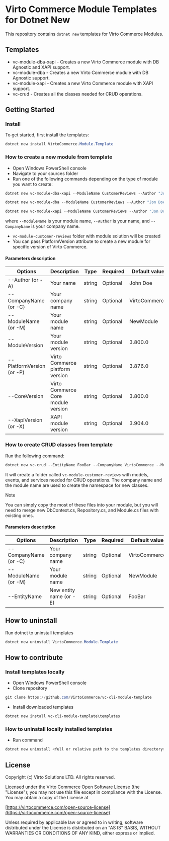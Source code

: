 # Virto Commerce Module Templates for Dotnet New

This repository contains `dotnet new` templates for Virto Commerce Modules.

## Templates
* vc-module-dba-xapi - Creates a new Virto Commerce module with DB Agnostic and XAPI support.
* vc-module-dba - Creates a new Virto Commerce module with DB Agnostic support.
* vc-module-xapi - Creates a new Virto Commerce module with XAPI support.
* vc-crud - Creates all the classes needed for CRUD operations.

## Getting Started

### Install

To get started, first install the templates:

```powershell
dotnet new install VirtoCommerce.Module.Template
```

### How to create a new module from template

* Open Windows PowerShell console
* Navigate to your sources folder
* Run one of the following commands depending on the type of module you want to create:

```powershell
dotnet new vc-module-dba-xapi --ModuleName CustomerReviews --Author "Jon Doe" --CompanyName VirtoCommerce
```

```powershell
dotnet new vc-module-dba --ModuleName CustomerReviews --Author "Jon Doe" --CompanyName VirtoCommerce
```

```powershell
dotnet new vc-module-xapi --ModuleName CustomerReviews --Author "Jon Doe" --CompanyName VirtoCommerce
```

where `--ModuleName` is your module name, `--Author` is your name, and `--CompanyName` is your company name.

* `vc-module-customer-reviews` folder with module solution will be created
* You can pass PlatformVersion attribute to create a new module for specific version of Virto Commerce.

#### Parameters description

| Options | Description | Type | Required | Default value |
|--------|-------------|------|----------|---------------|
| --Author (or -A) | Your name | string | Optional| John Doe |
| --CompanyName (or -C) | Your company name| string | Optional | VirtoCommerce |
| --ModuleName (or -M) | Your module name | string | Optional | NewModule |
| --ModuleVersion | Your module version | string | Optional | 3.800.0 |
| --PlatformVersion (or -P) | Virto Commerce platform version | string | Optional | 3.876.0 |
| --CoreVersion | Virto Commerce Core module version | string | Optional | 3.800.0 |
| --XapiVersion (or -X) | XAPI module version | string | Optional | 3.904.0 |

### How to create CRUD classes from template

Run the following command:

```powershell
dotnet new vc-crud --EntityName FooBar --CompanyName VirtoCommerce --ModuleName CustomerReviews
```

It will create a folder called `vc-module-customer-reviews` with models, events, and services needed for CRUD operations. The company name and the module name are used to create the namespace for new classes.

> [!NOTE]
> You can simply copy the most of these files into your module, but you will need to merge new DbContext.cs, Repository.cs, and Module.cs files with existing ones.

#### Parameters description

| Options | Description | Type | Required | Default value |
|--------|-------------|------|----------|---------------|
| --CompanyName (or -C) | Your company name| string | Optional | VirtoCommerce |
| --ModuleName (or -M) | Your module name | string | Optional | NewModule |
| --EntityName | New entity name (or -E) | string | Optional | FooBar |

## How to uninstall

Run dotnet to uninstall templates

```powershell
dotnet new uninstall VirtoCommerce.Module.Template
```

## How to contribute

### Install templates locally

* Open Windows PowerShell console
* Clone repository

```powershell
git clone https://github.com/VirtoCommerce/vc-cli-module-template
```

* Install downloaded templates

```powershell
dotnet new install vc-cli-module-template\templates
```

### How to uninstall locally installed templates

* Run command

```powershell
dotnet new uninstall <full or relative path to the templates directory>
```

## License

Copyright (c) Virto Solutions LTD. All rights reserved.

Licensed under the Virto Commerce Open Software License (the "License"); you
may not use this file except in compliance with the License. You may
obtain a copy of the License at

[https://virtocommerce.com/open-source-license](https://virtocommerce.com/open-source-license)

Unless required by applicable law or agreed to in writing, software
distributed under the License is distributed on an "AS IS" BASIS,
WITHOUT WARRANTIES OR CONDITIONS OF ANY KIND, either express or
implied.
